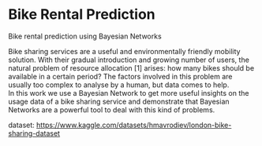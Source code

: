 # Bike Rental Prediction

Bike rental prediction using Bayesian Networks  

Bike sharing services are a useful and environmentally friendly mobility solution. With their gradual introduction and growing number of users, the natural problem of resource allocation [1] arises: how many bikes should be available in a certain period? The factors involved in this problem are usually too complex to analyse by a human, but data comes to help.  
In this work we use a Bayesian Network to get more useful insights on the usage data of a bike sharing service and demonstrate that Bayesian Networks are a powerful tool to deal with this kind of problems.  

dataset: https://www.kaggle.com/datasets/hmavrodiev/london-bike-sharing-dataset
